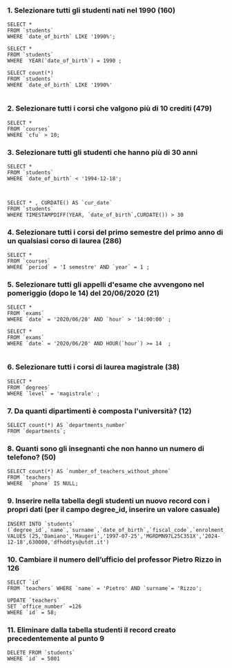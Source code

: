  ### 1. Selezionare tutti gli studenti nati nel 1990 (160)

```
SELECT *
FROM `students`
WHERE `date_of_birth` LIKE '1990%';

```

```
SELECT *
FROM `students`
WHERE  YEAR(`date_of_birth`) = 1990 ;

```

```
SELECT count(*)
FROM `students`
WHERE `date_of_birth` LIKE '1990%'


```


### 2. Selezionare tutti i corsi che valgono più di 10 crediti (479)

```
SELECT *
FROM `courses`
WHERE `cfu` > 10;

```


### 3. Selezionare tutti gli studenti che hanno più di 30 anni

```
SELECT *
FROM `students`
WHERE `date_of_birth` < '1994-12-18';



SELECT * , CURDATE() AS `cur_date`
FROM `students`
WHERE TIMESTAMPDIFF(YEAR, `date_of_birth`,CURDATE()) > 30

```


### 4. Selezionare tutti i corsi del primo semestre del primo anno di un qualsiasi corso di laurea (286)

```
SELECT *
FROM `courses`
WHERE `period` = 'I semestre' AND `year` = 1 ;
```


### 5. Selezionare tutti gli appelli d'esame che avvengono nel pomeriggio (dopo le 14) del 20/06/2020 (21)

```
SELECT *
FROM `exams`
WHERE `date` = '2020/06/20' AND `hour` > '14:00:00' ;

SELECT *
FROM `exams`
WHERE `date` = '2020/06/20' AND HOUR(`hour`) >= 14  ;


```

### 6. Selezionare tutti i corsi di laurea magistrale (38)

```
SELECT *
FROM `degrees`
WHERE `level` = 'magistrale' ;

```



### 7. Da quanti dipartimenti è composta l'università? (12)

```
SELECT count(*) AS `departments_number`
FROM `departments`;
```


### 8. Quanti sono gli insegnanti che non hanno un numero di telefono? (50)

```
SELECT count(*) AS `number_of_teachers_without_phone`
FROM `teachers`
WHERE  `phone` IS NULL;

```


### 9. Inserire nella tabella degli studenti un nuovo record con i propri dati (per il campo degree_id, inserire un valore casuale)

```
INSERT INTO `students` (`degree_id`,`name`,`surname`,`date_of_birth`,`fiscal_code`,`enrolment_date`,`registration_number`,`email`)
VALUES (25,'Damiano','Maugeri','1997-07-25','MGRDMN97L25C351X','2024-12-18',630000,'dfhddtys@utdt.it')

```

### 10. Cambiare il numero dell’ufficio del professor Pietro Rizzo in 126

```
SELECT `id`
FROM `teachers` WHERE `name` = 'Pietro' AND `surname`= 'Rizzo';

UPDATE `teachers`
SET `office_number` =126
WHERE `id` = 58;

```


### 11. Eliminare dalla tabella studenti il record creato precedentemente al punto 9

```
DELETE FROM `students`
WHERE `id` = 5001
```